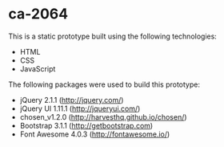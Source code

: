 # ca-2064

This is a static prototype built using the following technologies:
- HTML
- CSS
- JavaScript

The following packages were used to build this prototype:
- jQuery 2.1.1 (http://jquery.com/)
- jQuery UI 1.11.1 (http://jqueryui.com/)
- chosen_v1.2.0 (http://harvesthq.github.io/chosen/)
- Bootstrap 3.1.1 (http://getbootstrap.com)
- Font Awesome 4.0.3 (http://fontawesome.io/)
